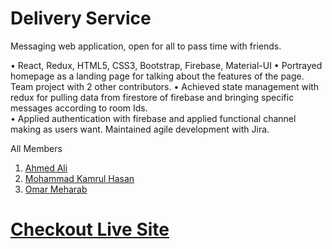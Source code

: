 # Delivery Service

Messaging web application, open for all to pass time with friends.

•	React, Redux, HTML5, CSS3, Bootstrap, Firebase, Material-UI
•	Portrayed homepage as a landing page for talking about the features of the page. Team project with 2 other contributors.
•	Achieved state management with redux for pulling data from firestore of firebase and bringing specific messages according to room Ids.  
•	Applied authentication with firebase and applied functional channel making as users want. Maintained agile development with Jira.

All Members
1. [Ahmed Ali](https://github.com/ahmedali0159/)
2. [Mohammad Kamrul Hasan](https://github.com/mohammadkamrulhasan/)
3. [Omar Meharab](https://github.com/Omar-Meharab/)

# [Checkout Live Site](https://hello-cc594.web.app/)
